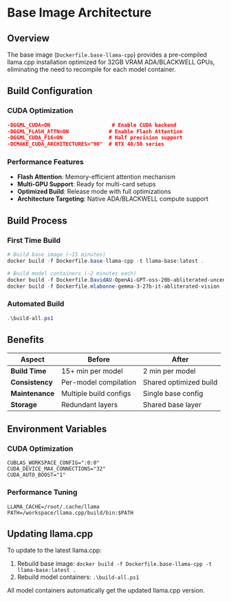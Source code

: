 # Base Image Architecture

## Overview

The base image (`Dockerfile.base-llama-cpp`) provides a pre-compiled llama.cpp installation optimized for 32GB VRAM ADA/BLACKWELL GPUs, eliminating the need to recompile for each model container.

## Build Configuration

### CUDA Optimization
```cmake
-DGGML_CUDA=ON                    # Enable CUDA backend
-DGGML_FLASH_ATTN=ON             # Enable Flash Attention
-DGGML_CUDA_F16=ON               # Half precision support
-DCMAKE_CUDA_ARCHITECTURES="90"  # RTX 40/50 series
```

### Performance Features
- **Flash Attention**: Memory-efficient attention mechanism
- **Multi-GPU Support**: Ready for multi-card setups
- **Optimized Build**: Release mode with full optimizations
- **Architecture Targeting**: Native ADA/BLACKWELL compute support

## Build Process

### First Time Build
```powershell
# Build base image (~15 minutes)
docker build -f Dockerfile.base-llama-cpp -t llama-base:latest .

# Build model containers (~2 minutes each)
docker build -f Dockerfile.DavidAU-OpenAi-GPT-oss-20b-abliterated-uncensored -t gptoss-rtx5090 .
docker build -f Dockerfile.mlabonne-gemma-3-27b-it-abliterated-vision -t gemma3-vision .
```

### Automated Build
```powershell
.\build-all.ps1
```

## Benefits

| Aspect | Before | After |
|--------|--------|-------|
| **Build Time** | 15+ min per model | 2 min per model |
| **Consistency** | Per-model compilation | Shared optimized build |
| **Maintenance** | Multiple build configs | Single base config |
| **Storage** | Redundant layers | Shared base layer |

## Environment Variables

### CUDA Optimization
```env
CUBLAS_WORKSPACE_CONFIG=":0:0"
CUDA_DEVICE_MAX_CONNECTIONS="32"
CUDA_AUTO_BOOST="1"
```

### Performance Tuning
```env
LLAMA_CACHE=/root/.cache/llama
PATH=/workspace/llama.cpp/build/bin:$PATH
```

## Updating llama.cpp

To update to the latest llama.cpp:
1. Rebuild base image: `docker build -f Dockerfile.base-llama-cpp -t llama-base:latest .`
2. Rebuild model containers: `.\build-all.ps1`

All model containers automatically get the updated llama.cpp version.
